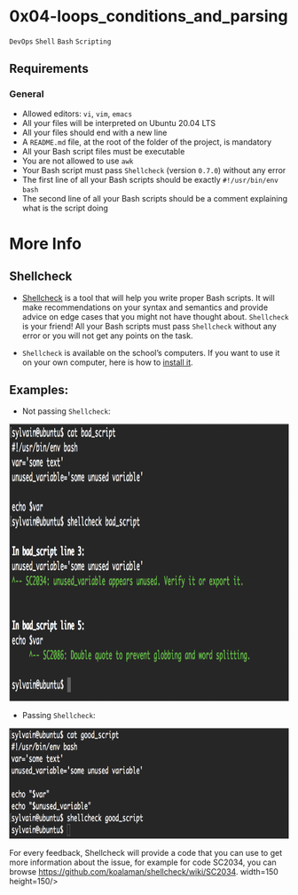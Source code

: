 # 0x04-loops_conditions_and_parsing
`DevOps` `Shell` `Bash` `Scripting`
## Requirements
### General
- Allowed editors: `vi`, `vim`, `emacs`
- All your files will be interpreted on Ubuntu 20.04 LTS
- All your files should end with a new line
- A `README.md` file, at the root of the folder of the project, is mandatory
- All your Bash script files must be executable
- You are not allowed to use `awk`
- Your Bash script must pass `Shellcheck` (version `0.7.0`) without any error
- The first line of all your Bash scripts should be exactly `#!/usr/bin/env bash`
- The second line of all your Bash scripts should be a comment explaining what is the script doing

# More Info
## Shellcheck
- [Shellcheck](https://github.com/koalaman/shellcheck) is a tool that will help you write proper Bash scripts. It will make recommendations on your syntax and semantics and provide advice on edge cases that you might not have thought about. `Shellcheck` is your friend! All your Bash scripts must pass `Shellcheck` without any error or you will not get any points on the task.

- `Shellcheck` is available on the school’s computers. If you want to use it on your own computer, here is how to [install it](https://github.com/koalaman/shellcheck#installing).

## Examples:

- Not passing `Shellcheck`:

<img src="https://github.com/Real-Sello/alx-system_engineering-devops/blob/master/0x04-loops_conditions_and_parsing/Not%20passing%20Shellcheck.png" width=1000 height=500/> 

- Passing `Shellcheck`:

<img src="https://github.com/Real-Sello/alx-system_engineering-devops/blob/master/0x04-loops_conditions_and_parsing/Passing%20Shellcheck.png" 
width=1000 height=200/>

For every feedback, Shellcheck will provide a code that you can use to get more information about the issue, for example for code SC2034, you can browse https://github.com/koalaman/shellcheck/wiki/SC2034. width=150 height=150/> 
